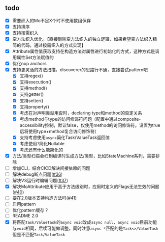 ## todo
- [x] 需要织入的Mo不足X个时不使用数组保存
- [x] 支持排序
- [x] 支持按需织入
- [x] 空方法织入优化。【直接删除空方法织入的独立逻辑，如果希望空方法织入精简的代码，通过按需织入的方式实现】
- [x] Attribute属性值获取支持在构造方法对属性进行初始化的方式，这种方式是调用属性Set方法赋值的
- [x] 优化nop anchors
- [x] 支持更灵活的方法扫描，discoverer的思路行不通，直接尝试pattern吧
  - [x] 支持regex()
  - [x] 支持execution()
  - [x] 支持method()
  - [x] 支持getter()
  - [x] 支持setter()
  - [x] 支持property()
  - [x] 考虑在对声明类型用否时，declaring type和method的否定关系
  - [x] 考虑method与type的访问修饰符问题（配置中通过composite-accessibility控制，默认false，仅使用method的访问修饰符，设置为true后将使用type+method复合访问修饰符）
  - [x] 支持考虑使用`async`简化Task/ValueTask返回值
  - [x] 考虑使用`?`简化Nullable
  - [x] 考虑还有什么能简化的
- [x] 方法/类型扫描会扫到编译时生成方法/类型，比如StateMachine系列，需要排除
- [ ] 增加CLI，结合CICD解决间接依赖的问题
- [ ] 解决debug断点问题([#36](https://github.com/inversionhourglass/Rougamo/issues/36))
- [ ] 解决VS运行时编辑问题([#37](https://github.com/inversionhourglass/Rougamo/issues/37))
- [x] 解决MoAttribute应用于高于方法级别时，应用时定义的Flags无法生效的问题([#40](https://github.com/inversionhourglass/Rougamo/issues/37))
- [ ] 要在2.0版本支持构造方法吗([#41](https://github.com/inversionhourglass/Rougamo/issues/41))
- [ ] 启用pattern
- [ ] 优化pattern缓存？
- [ ] README 2.0
- [x] 将匹配`Task/ValueTask`的`async void`改成`async null`，`async void`目前功能与`void`相同，后续可能做调整，同时注意`async *`匹配的是`Task<>/ValueTask`但是不匹配`Task/ValueTask`
